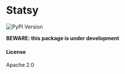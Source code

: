 # Statsy
![PyPI Version](https://img.shields.io/pypi/v/statsy.svg)

**BEWARE: this package is under development**

#### License
Apache 2.0